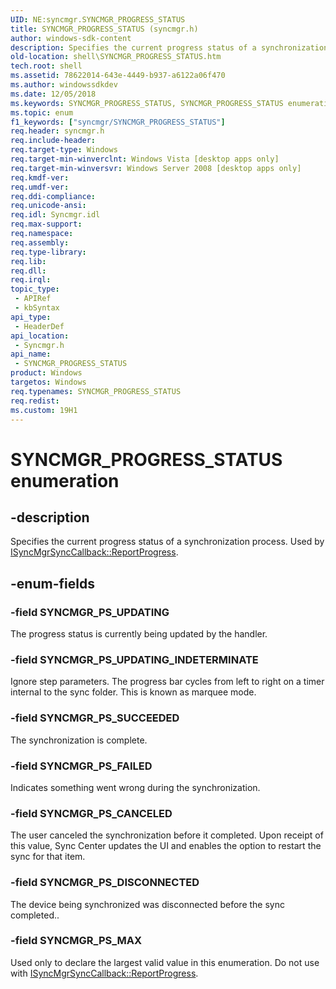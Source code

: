 ```yaml
---
UID: NE:syncmgr.SYNCMGR_PROGRESS_STATUS
title: SYNCMGR_PROGRESS_STATUS (syncmgr.h)
author: windows-sdk-content
description: Specifies the current progress status of a synchronization process. Used by ISyncMgrSyncCallback::ReportProgress.
old-location: shell\SYNCMGR_PROGRESS_STATUS.htm
tech.root: shell
ms.assetid: 78622014-643e-4449-b937-a6122a06f470
ms.author: windowssdkdev
ms.date: 12/05/2018
ms.keywords: SYNCMGR_PROGRESS_STATUS, SYNCMGR_PROGRESS_STATUS enumeration [Windows Shell], SYNCMGR_PS_CANCELED, SYNCMGR_PS_DISCONNECTED, SYNCMGR_PS_FAILED, SYNCMGR_PS_MAX, SYNCMGR_PS_SUCCEEDED, SYNCMGR_PS_UPDATING, SYNCMGR_PS_UPDATING_INDETERMINATE, shell.SYNCMGR_PROGRESS_STATUS, shell_SYNCMGR_PROGRESS_STATUS, syncmgr/SYNCMGR_PROGRESS_STATUS, syncmgr/SYNCMGR_PS_CANCELED, syncmgr/SYNCMGR_PS_DISCONNECTED, syncmgr/SYNCMGR_PS_FAILED, syncmgr/SYNCMGR_PS_MAX, syncmgr/SYNCMGR_PS_SUCCEEDED, syncmgr/SYNCMGR_PS_UPDATING, syncmgr/SYNCMGR_PS_UPDATING_INDETERMINATE
ms.topic: enum
f1_keywords: ["syncmgr/SYNCMGR_PROGRESS_STATUS"]
req.header: syncmgr.h
req.include-header: 
req.target-type: Windows
req.target-min-winverclnt: Windows Vista [desktop apps only]
req.target-min-winversvr: Windows Server 2008 [desktop apps only]
req.kmdf-ver: 
req.umdf-ver: 
req.ddi-compliance: 
req.unicode-ansi: 
req.idl: Syncmgr.idl
req.max-support: 
req.namespace: 
req.assembly: 
req.type-library: 
req.lib: 
req.dll: 
req.irql: 
topic_type:
 - APIRef
 - kbSyntax
api_type:
 - HeaderDef
api_location:
 - Syncmgr.h
api_name:
 - SYNCMGR_PROGRESS_STATUS
product: Windows
targetos: Windows
req.typenames: SYNCMGR_PROGRESS_STATUS
req.redist: 
ms.custom: 19H1
---
```


# SYNCMGR_PROGRESS_STATUS enumeration


## -description


Specifies the current progress status of a synchronization process. Used by <a href="https://docs.microsoft.com/windows/desktop/api/syncmgr/nf-syncmgr-isyncmgrsynccallback-reportprogress">ISyncMgrSyncCallback::ReportProgress</a>.


## -enum-fields




### -field SYNCMGR_PS_UPDATING

The progress status is currently being updated by the handler.


### -field SYNCMGR_PS_UPDATING_INDETERMINATE

Ignore step parameters. The progress bar cycles from left to right on a timer internal to the sync folder. This is known as marquee mode.


### -field SYNCMGR_PS_SUCCEEDED

The synchronization is complete.


### -field SYNCMGR_PS_FAILED

Indicates something went wrong during the synchronization.


### -field SYNCMGR_PS_CANCELED

The user canceled the synchronization before it completed. Upon receipt of this value, Sync Center updates the UI and enables the option to restart the sync for that item.


### -field SYNCMGR_PS_DISCONNECTED

The device being synchronized was disconnected before the sync completed..


### -field SYNCMGR_PS_MAX

Used only to declare the largest valid value in this enumeration. Do not use with <a href="https://docs.microsoft.com/windows/desktop/api/syncmgr/nf-syncmgr-isyncmgrsynccallback-reportprogress">ISyncMgrSyncCallback::ReportProgress</a>.

